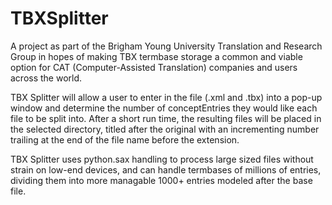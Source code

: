 # TBXSplitter

A project as part of the Brigham Young University Translation and Research Group in hopes of making TBX termbase storage a common and viable option for CAT (Computer-Assisted Translation) companies and users across the world.

TBX Splitter will allow a user to enter in the file (.xml and .tbx) into a pop-up window and determine the number of conceptEntries they would like each file to be split into. After a short run time, the resulting files will be placed in the selected directory, titled after the original with an incrementing number trailing at the end of the file name before the extension.

TBX Splitter uses python.sax handling to process large sized files without strain on low-end devices, and can handle termbases of millions of entries, dividing them into more managable 1000+ entries modeled after the base file.

